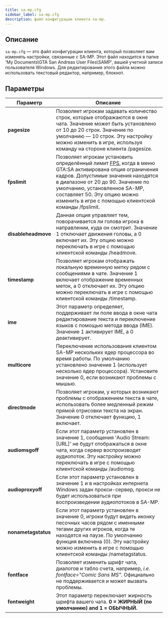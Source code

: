 ```yaml
---
title: sa-mp.cfg
sidebar_label: sa-mp.cfg
description: файл конфигурации клиента sa-mp.
---
```


## Описание

`sa-mp.cfg` — это файл конфигурации клиента, который позволяет вам изменять настройки, связанные с SA-MP. Этот файл находится в папке 'My Documents\\GTA San Andreas User Files\\SAMP', вашей учетной записи пользователя Windows. Для редактирования этого файла можно использовать текстовый редактор, например, блокнот.  

## Параметры

| Параметр              | Описание                                                                                                                                                                                                                                                                                                                                            |
|---------------------|-------------------------------------------------------------------------------------------------------------------------------------------------------------------------------------------------------------------------------------------------------------------------------------------------------------------------------------------------------|
| **pagesize**        | Позволяет игрокам задавать количество строк, которые отображаются в окне чата. Значение может быть установлено от 10 до 20 строк. Значение по умолчанию — 10 строк. Эту настройку можно изменить в игре, используя команду на стороне клиента /pagesize.                                                                                              |
| **fpslimit**        | Позволяет игрокам установить определённый лимит [FPS](https://en.wikipedia.org/wiki/Frame_rate), когда в меню GTA:SA активирована опция ограничения кадров. Допустимые значения находятся в диапазоне от 20 до 90. Значение по умолчанию, установленное SA-MP, составляет 50. Эту опцию можно изменить в игре с помощью клиентской команды /fpslimit. |
| **disableheadmove** | Данная опция управляет тем, поворачивается ли голова игрока в направлении, куда он смотрит. Значение 1 отключает движения головы, а 0 включает их. Эту опцию можно переключать в игре с помощью клиентской команды /headmove.                                                                                                                         |
| **timestamp**       | Позволяет игрокам отображать локальную временную метку рядом с сообщениями в чате. Значение 1 включает отображение временных меток, а 0 отключает их. Эту опцию можно переключать в игре с помощью клиентской команды /timestamp.                                                                                                                     |
| **ime**             | Этот параметр определяет, поддерживает ли поле ввода в окне чата редактирование текста и переключение языков с помощью метода ввода (IME). Значение 1 активирует IME, а 0 деактивирует.                                                                                                                                                               |
| **multicore**       | Переключение использования клиентом SA-MP нескольких ядер процессора во время работы. По умолчанию установлено значение 1 (использует несколько ядер процессора). Установите значение 0, если возникают проблемы с мышью.                                                                                                                             |
| **directmode**      | Позволяет игрокам, у которых возникают проблемы с отображением текста в чате, использовать более медленный режим прямой отрисовки текста на экран. Значение 0 отключает функцию, 1 включает.                                                                                                                                                          |
| **audiomsgoff**     | Если этот параметр установлен в значение 1, сообщения 'Audio Stream: \[URL\]' не будут отображаться в окне чата, когда сервер воспроизводит аудиопоток. Эту настройку можно переключать в игре с помощью клиентской команды /audiomsg.                                                                                                                |
| **audioproxyoff**   | Если этот параметр установлен в значение 1 и в настройках интернета Windows задан прокси-сервер, прокси не будет использоваться при воспроизведении аудиопотоков в SA-MP.                                                                                                                                                                             |
| **nonametagstatus** | Если этот параметр установлен в значение 0, игроки будут видеть иконку песочных часов рядом с именными тегами других игроков, когда те находятся на паузе. По умолчанию функция включена (0). Эту настройку можно изменить в игре с помощью клиентской команды /nametagstatus.                                                                        |
| **fontface**        | Позволяет изменить шрифт чата, диалогов и табло счета, например, _i.e. fontface="Comic Sans MS"_. Официально не поддерживается и может вызвать проблемы.                                                                                                                                                                                              |
| **fontweight**      | Этот параметр переключает жирность шрифта вашего чата. **0 = ЖИРНЫЙ (по умолчанию) and 1 = ОБЫЧНЫЙ.**                                                                                                                                                                                                                                                 |
